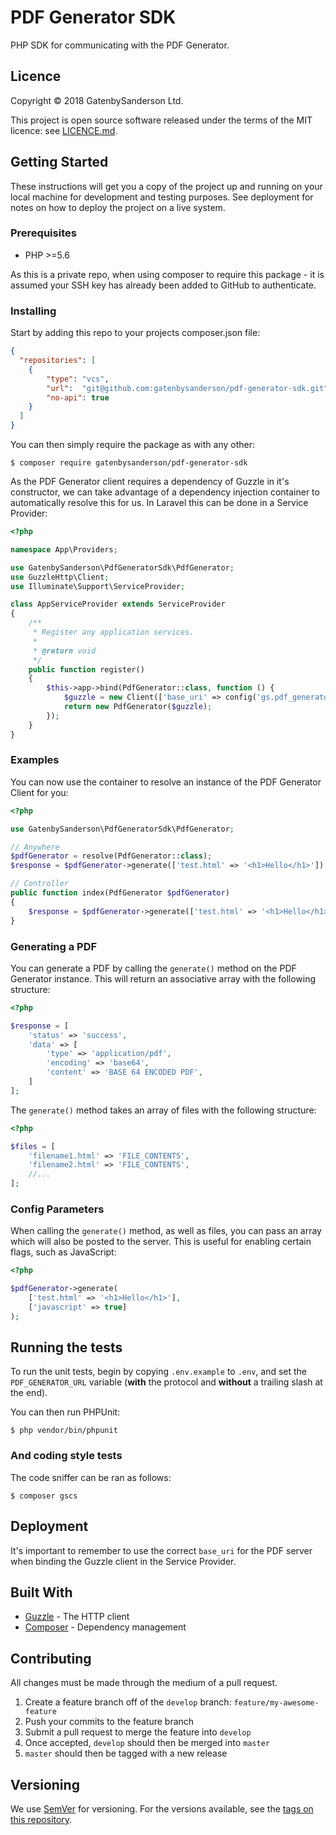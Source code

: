 # PDF Generator SDK

PHP SDK for communicating with the PDF Generator.

## Licence

Copyright &copy; 2018 GatenbySanderson Ltd.

This project is open source software released under the terms of the MIT licence: see [LICENCE.md](LICENCE.md).

## Getting Started

These instructions will get you a copy of the project up and running on your local machine for development and testing purposes. See deployment for notes on how to deploy the project on a live system.

### Prerequisites

* PHP >=5.6

As this is a private repo, when using composer to require this package - it is assumed your SSH key has already been added to GitHub to authenticate.

### Installing

Start by adding this repo to your projects composer.json file:

```json
{
  "repositories": [
    {
        "type": "vcs",
        "url":  "git@github.com:gatenbysanderson/pdf-generator-sdk.git",
        "no-api": true
    }
  ]
}
```

You can then simply require the package as with any other:

```
$ composer require gatenbysanderson/pdf-generator-sdk
```

As the PDF Generator client requires a dependency of Guzzle in it's constructor, we can take advantage of a dependency injection container to automatically resolve this for us.
In Laravel this can be done in a Service Provider:

```php
<?php

namespace App\Providers;

use GatenbySanderson\PdfGeneratorSdk\PdfGenerator;
use GuzzleHttp\Client;
use Illuminate\Support\ServiceProvider;

class AppServiceProvider extends ServiceProvider
{
    /**
     * Register any application services.
     *
     * @return void
     */
    public function register()
    {
        $this->app->bind(PdfGenerator::class, function () {
            $guzzle = new Client(['base_uri' => config('gs.pdf_generator_url')]);
            return new PdfGenerator($guzzle);
        });
    }
}
```

### Examples

You can now use the container to resolve an instance of the PDF Generator Client for you:

```php
<?php

use GatenbySanderson\PdfGeneratorSdk\PdfGenerator;

// Anywhere
$pdfGenerator = resolve(PdfGenerator::class);
$response = $pdfGenerator->generate(['test.html' => '<h1>Hello</h1>']);

// Controller
public function index(PdfGenerator $pdfGenerator)
{
    $response = $pdfGenerator->generate(['test.html' => '<h1>Hello</h1>']);
}
```

### Generating a PDF

You can generate a PDF by calling the `generate()` method on the PDF Generator instance. This will return an associative array with the following structure:

```php
<?php

$response = [
    'status' => 'success',
    'data' => [
        'type' => 'application/pdf',
        'encoding' => 'base64',
        'content' => 'BASE 64 ENCODED PDF',
    ]
];
```

The `generate()` method takes an array of files with the following structure:

```php
<?php

$files = [
    'filename1.html' => 'FILE_CONTENTS',
    'filename2.html' => 'FILE_CONTENTS',
    //...
];
```

### Config Parameters

When calling the `generate()` method, as well as files, you can pass an array which will also be posted to the server.
This is useful for enabling certain flags, such as JavaScript:

```php
<?php

$pdfGenerator->generate(
    ['test.html' => '<h1>Hello</h1>'], 
    ['javascript' => true]
);
```

## Running the tests

To run the unit tests, begin by copying `.env.example` to `.env`, and set the `PDF_GENERATOR_URL` variable (**with** the protocol and **without** a trailing slash at the end).

You can then run PHPUnit:

```
$ php vendor/bin/phpunit
```

### And coding style tests

The code sniffer can be ran as follows:

```
$ composer gscs
```

## Deployment

It's important to remember to use the correct `base_uri` for the PDF server when binding the Guzzle client in the Service Provider.

## Built With

* [Guzzle](http://docs.guzzlephp.org//) - The HTTP client
* [Composer](https://getcomposer.org/) - Dependency management

## Contributing

All changes must be made through the medium of a pull request.

1. Create a feature branch off of the `develop` branch: `feature/my-awesome-feature`
2. Push your commits to the feature branch
3. Submit a pull request to merge the feature into `develop`
4. Once accepted, `develop` should then be merged into `master`
5. `master` should then be tagged with a new release


## Versioning

We use [SemVer](http://semver.org/) for versioning. For the versions available, see the [tags on this repository](https://github.com/gatenbysanderson/pdf-generator-sdk/tags).
